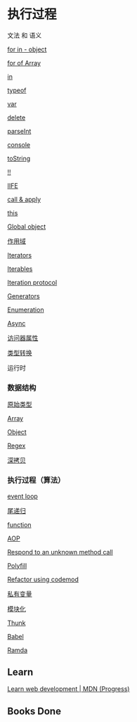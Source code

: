 # 执行过程

文法 和 语义

[for in - object](JavaScript/for%20in%20object.md)

[for of Array](JavaScript/for%20of%20Array.md)

[in]()

[typeof]()

[var](../wen-fa-he-yu-yi/var.md)

[delete](../wen-fa-he-yu-yi/delete.md)

[parseInt](../wen-fa-he-yu-yi/parseint.md)

[console](../wen-fa-he-yu-yi/console.md)

[toString](../wen-fa-he-yu-yi/tostring.md)

[!!]()

[IIFE]()

[call & apply](JavaScript/this/call%20apply.md)

[this](../wen-fa-he-yu-yi/this.md)

[Global object](JavaScript/Global%20object.md)

[作用域](JavaScript/Untitled%201.md)

[Iterators](../wen-fa-he-yu-yi/iterators.md)

[Iterables](../wen-fa-he-yu-yi/iterables.md)

[Iteration protocol](JavaScript/Iteration%20protocol.md)

[Generators](../wen-fa-he-yu-yi/generators.md)

[Enumeration](../wen-fa-he-yu-yi/enumeration.md)

[Async](async.md)

[访问器属性](JavaScript/Untitled%202.md)

[类型转换](JavaScript/Untitled%203.md)

运行时

### 数据结构

[原始类型](JavaScript/Untitled%204.md)

[Array](../shu-ju-jie-gou/array/)

[Object](../shu-ju-jie-gou/object-2/object.md)

[Regex](../shu-ju-jie-gou/regex.md)

[深拷贝](JavaScript/Untitled%205.md)

### 执行过程（算法）

[event loop](JavaScript/event%20loop.md)

[尾递归](JavaScript/Untitled%206.md)

[function](function/)

[AOP](aop.md)

[Respond to an unknown method call](JavaScript/Respond%20to%20an%20unknown%20method%20call.md)

[Polyfill](../gong-cheng/polyfill.md)

[Refactor using codemod](JavaScript/Refactor%20using%20codemod.md)

[私有变量](JavaScript/Untitled%207.md)

[模块化](JavaScript/Untitled%208.md)

[Thunk](thunk.md)

[Babel](../gong-cheng/babel/)

[Ramda](ramda.md)

## Learn

[Learn web development \| MDN \(Progress\)](JavaScript/Learn%20web%20development%20MDN%20Progress.md)

## Books Done

